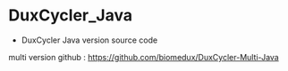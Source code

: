# DuxCycler_Java
- DuxCycler Java version source code

multi version github : https://github.com/biomedux/DuxCycler-Multi-Java


